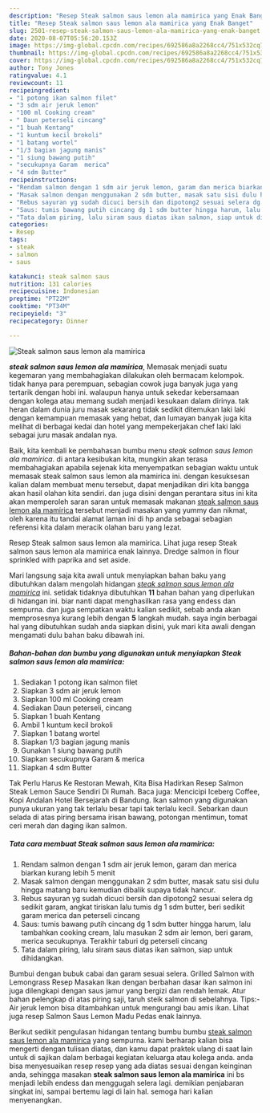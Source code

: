 ```yaml
---
description: "Resep Steak salmon saus lemon ala mamirica yang Enak Banget"
title: "Resep Steak salmon saus lemon ala mamirica yang Enak Banget"
slug: 2501-resep-steak-salmon-saus-lemon-ala-mamirica-yang-enak-banget
date: 2020-08-07T05:56:20.153Z
image: https://img-global.cpcdn.com/recipes/692586a8a2268cc4/751x532cq70/steak-salmon-saus-lemon-ala-mamirica-foto-resep-utama.jpg
thumbnail: https://img-global.cpcdn.com/recipes/692586a8a2268cc4/751x532cq70/steak-salmon-saus-lemon-ala-mamirica-foto-resep-utama.jpg
cover: https://img-global.cpcdn.com/recipes/692586a8a2268cc4/751x532cq70/steak-salmon-saus-lemon-ala-mamirica-foto-resep-utama.jpg
author: Tony Jones
ratingvalue: 4.1
reviewcount: 11
recipeingredient:
- "1 potong ikan salmon filet"
- "3 sdm air jeruk lemon"
- "100 ml Cooking cream"
- " Daun peterseli cincang"
- "1 buah Kentang"
- "1 kuntum kecil brokoli"
- "1 batang wortel"
- "1/3 bagian jagung manis"
- "1 siung bawang putih"
- "secukupnya Garam  merica"
- "4 sdm Butter"
recipeinstructions:
- "Rendam salmon dengan 1 sdm air jeruk lemon, garam dan merica biarkan kurang lebih 5 menit"
- "Masak salmon dengan menggunakan 2 sdm butter, masak satu sisi dulu hingga matang baru kemudian dibalik supaya tidak hancur."
- "Rebus sayuran yg sudah dicuci bersih dan dipotong2 sesuai selera dg sedikit garam, angkat tiriskan lalu tumis dg 1 sdm butter, beri sedikit garam merica dan peterseli cincang"
- "Saus: tumis bawang putih cincang dg 1 sdm butter hingga harum, lalu tambahkan cooking cream, lalu masukan 2 sdm air lemon, beri garam, merica secukupnya. Terakhir taburi dg peterseli cincang"
- "Tata dalam piring, lalu siram saus diatas ikan salmon, siap untuk dihidangkan."
categories:
- Resep
tags:
- steak
- salmon
- saus

katakunci: steak salmon saus 
nutrition: 131 calories
recipecuisine: Indonesian
preptime: "PT22M"
cooktime: "PT34M"
recipeyield: "3"
recipecategory: Dinner

---
```



![Steak salmon saus lemon ala mamirica](https://img-global.cpcdn.com/recipes/692586a8a2268cc4/751x532cq70/steak-salmon-saus-lemon-ala-mamirica-foto-resep-utama.jpg)

<b><i>steak salmon saus lemon ala mamirica</i></b>, Memasak menjadi suatu kegemaran yang membahagiakan dilakukan oleh bermacam kelompok. tidak hanya para perempuan, sebagian cowok juga banyak juga yang tertarik dengan hobi ini. walaupun hanya untuk sekedar kebersamaan dengan kolega atau memang sudah menjadi kesukaan dalam dirinya. tak heran dalam dunia juru masak sekarang tidak sedikit ditemukan laki laki dengan kemampuan memasak yang hebat, dan lumayan banyak juga kita melihat di berbagai kedai dan hotel yang mempekerjakan chef laki laki sebagai juru masak andalan nya.

Baik, kita kembali ke pembahasan bumbu menu <i>steak salmon saus lemon ala mamirica</i>. di antara kesibukan kita, mungkin akan terasa membahagiakan apabila sejenak kita menyempatkan sebagian waktu untuk memasak steak salmon saus lemon ala mamirica ini. dengan kesuksesan kalian dalam membuat menu tersebut, dapat menjadikan diri kita bangga akan hasil olahan kita sendiri. dan juga disini dengan perantara situs ini kita akan memperoleh saran saran untuk memasak makanan <u>steak salmon saus lemon ala mamirica</u> tersebut menjadi masakan yang yummy dan nikmat, oleh karena itu tandai alamat laman ini di hp anda sebagai sebagian referensi kita dalam meracik olahan baru yang lezat.

Resep Steak salmon saus lemon ala mamirica. Lihat juga resep Steak salmon saus lemon ala mamirica enak lainnya. Dredge salmon in flour sprinkled with paprika and set aside.


Mari langsung saja kita awali untuk menyiapkan bahan baku yang dibutuhkan dalam mengolah hidangan <u><i>steak salmon saus lemon ala mamirica</i></u> ini. setidak tidaknya dibutuhkan <b>11</b> bahan bahan yang diperlukan di hidangan ini. biar nanti dapat menghasilkan rasa yang endess dan sempurna. dan juga sempatkan waktu kalian sedikit, sebab anda akan memprosesnya kurang lebih dengan <b>5</b> langkah mudah. saya ingin berbagai hal yang dibutuhkan sudah anda siapkan disini, yuk mari kita awali dengan mengamati dulu bahan baku dibawah ini.

<!--inarticleads1-->

##### Bahan-bahan dan bumbu yang digunakan untuk menyiapkan Steak salmon saus lemon ala mamirica:

1. Sediakan 1 potong ikan salmon filet
1. Siapkan 3 sdm air jeruk lemon
1. Siapkan 100 ml Cooking cream
1. Sediakan  Daun peterseli, cincang
1. Siapkan 1 buah Kentang
1. Ambil 1 kuntum kecil brokoli
1. Siapkan 1 batang wortel
1. Siapkan 1/3 bagian jagung manis
1. Gunakan 1 siung bawang putih
1. Siapkan secukupnya Garam &amp; merica
1. Siapkan 4 sdm Butter


Tak Perlu Harus Ke Restoran Mewah, Kita Bisa Hadirkan Resep Salmon Steak Lemon Sauce Sendiri Di Rumah. Baca juga: Mencicipi Iceberg Coffee, Kopi Andalan Hotel Bersejarah di Bandung. Ikan salmon yang digunakan punya ukuran yang tak terlalu besar tapi tak terlalu kecil. Sebarkan daun selada di atas piring bersama irisan bawang, potongan mentimun, tomat ceri merah dan daging ikan salmon. 

<!--inarticleads2-->

##### Tata cara membuat Steak salmon saus lemon ala mamirica:

1. Rendam salmon dengan 1 sdm air jeruk lemon, garam dan merica biarkan kurang lebih 5 menit
1. Masak salmon dengan menggunakan 2 sdm butter, masak satu sisi dulu hingga matang baru kemudian dibalik supaya tidak hancur.
1. Rebus sayuran yg sudah dicuci bersih dan dipotong2 sesuai selera dg sedikit garam, angkat tiriskan lalu tumis dg 1 sdm butter, beri sedikit garam merica dan peterseli cincang
1. Saus: tumis bawang putih cincang dg 1 sdm butter hingga harum, lalu tambahkan cooking cream, lalu masukan 2 sdm air lemon, beri garam, merica secukupnya. Terakhir taburi dg peterseli cincang
1. Tata dalam piring, lalu siram saus diatas ikan salmon, siap untuk dihidangkan.


Bumbui dengan bubuk cabai dan garam sesuai selera. Grilled Salmon with Lemongrass Resep Masakan Ikan dengan berbahan dasar ikan salmon ini juga dilengkapi dengan saus jamur yang bergizi dan rendah lemak. Atur bahan pelengkap di atas piring saji, taruh steik salmon di sebelahnya. Tips:-Air jeruk lemon bisa ditambahkan untuk mengurangi bau amis ikan. Lihat juga resep Salmon Saus Lemon Madu Pedas enak lainnya. 

Berikut sedikit pengulasan hidangan tentang bumbu bumbu <u>steak salmon saus lemon ala mamirica</u> yang sempurna. kami berharap kalian bisa mengerti dengan tulisan diatas, dan kamu dapat praktek ulang di saat lain untuk di sajikan dalam berbagai kegiatan keluarga atau kolega anda. anda bisa menyesuaikan resep resep yang ada diatas sesuai dengan keinginan anda, sehingga masakan <b>steak salmon saus lemon ala mamirica</b> ini bs menjadi lebih endess dan menggugah selera lagi. demikian penjabaran singkat ini, sampai bertemu lagi di lain hal. semoga hari kalian menyenangkan.
